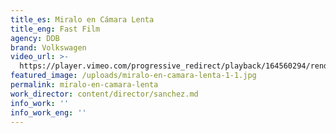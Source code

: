 ```yaml
---
title_es: Miralo en Cámara Lenta
title_eng: Fast Film
agency: DDB
brand: Volkswagen
video_url: >-
  https://player.vimeo.com/progressive_redirect/playback/164560294/rendition/720p/file.mp4?loc=external&log_user=0&signature=282498be73237b3256f3006db93be4c1332ea39a03504c16d1a299c97f951139
featured_image: /uploads/miralo-en-camara-lenta-1-1.jpg
permalink: miralo-en-camara-lenta
work_director: content/director/sanchez.md
info_work: ''
info_work_eng: ''
---
```


